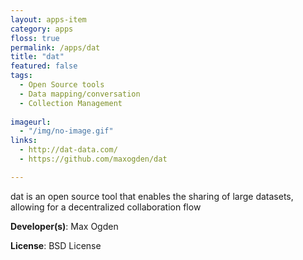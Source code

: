 ```yaml
---
layout: apps-item
category: apps
floss: true
permalink: /apps/dat
title: "dat"
featured: false
tags:
  - Open Source tools
  - Data mapping/conversation
  - Collection Management
  
imageurl:
  - "/img/no-image.gif"
links:
  - http://dat-data.com/
  - https://github.com/maxogden/dat

---
```

dat is an open source tool that enables the sharing of large datasets, allowing for a decentralized collaboration flow

**Developer(s)**: Max Ogden

**License**: BSD License
